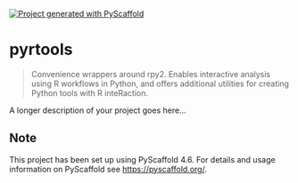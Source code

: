 <!-- These are examples of badges you might want to add to your README:
     please update the URLs accordingly

[![Built Status](https://api.cirrus-ci.com/github/<USER>/pyrtools.svg?branch=main)](https://cirrus-ci.com/github/<USER>/pyrtools)
[![ReadTheDocs](https://readthedocs.org/projects/pyrtools/badge/?version=latest)](https://pyrtools.readthedocs.io/en/stable/)
[![Coveralls](https://img.shields.io/coveralls/github/<USER>/pyrtools/main.svg)](https://coveralls.io/r/<USER>/pyrtools)
[![PyPI-Server](https://img.shields.io/pypi/v/pyrtools.svg)](https://pypi.org/project/pyrtools/)
[![Conda-Forge](https://img.shields.io/conda/vn/conda-forge/pyrtools.svg)](https://anaconda.org/conda-forge/pyrtools)
[![Monthly Downloads](https://pepy.tech/badge/pyrtools/month)](https://pepy.tech/project/pyrtools)
[![Twitter](https://img.shields.io/twitter/url/http/shields.io.svg?style=social&label=Twitter)](https://twitter.com/pyrtools)
-->

[![Project generated with PyScaffold](https://img.shields.io/badge/-PyScaffold-005CA0?logo=pyscaffold)](https://pyscaffold.org/)

# pyrtools

> Convenience wrappers around rpy2. Enables interactive analysis using R workflows in Python, and offers additional utilities for creating Python tools with R inteRaction.

A longer description of your project goes here...


<!-- pyscaffold-notes -->

## Note

This project has been set up using PyScaffold 4.6. For details and usage
information on PyScaffold see https://pyscaffold.org/.
